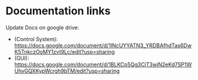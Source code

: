 # Documentation links
Update Docs on google drive:
* (Control System): https://docs.google.com/document/d/1INcUYYATN3_YRDBAfhdTas6DwK5TnkczOoMY1zvt9Lc/edit?usp=sharing
* (GUI): https://docs.google.com/document/d/1BLKCp5Qg3CjT3wiN2eKd7SP1WUhvGQXKypWcrgh9bTM/edit?usp=sharing
